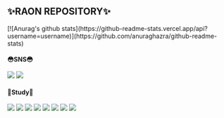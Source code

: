 <h2 align="left">✨RAON REPOSITORY✨ </h2>
<span align="left">
  <p>
      <https://github-readme-stats.vercel.app/api?username=Raon98&show_icons=true&theme=dracula alt="Raon98">
      [![Anurag's github stats](https://github-readme-stats.vercel.app/api?username=username)](https://github.com/anuraghazra/github-readme-stats)
  <h4 align="left">😳SNS😳</h4>
  <p>
  <a href="https://www.instagram.com/chexl_x/"><img src="https://img.shields.io/badge/instagram-FD65B0?style=flat-square&logo=instagram&logoColor=white"/></a>
  <a href="https://www.facebook.com/profile.php?id=100004633052437"><img src="https://img.shields.io/badge/facebook-1266FF?style=flat-    square&logo=facebook&logoColor=white"/></a>
  </p>
  <h4>👻Study👻</h4>
  
  <img src="https://img.shields.io/badge/VUE.JS-86E57F?style=flat-square&logo=VUE.JS&logoColor=white"/>
  <img src="https://img.shields.io/badge/JAVASCRIPT-FFE400?style=flat-square&logo=JAVASCRIPT&logoColor=white"/>
  <img src="https://img.shields.io/badge/HTML5-F15F5F?style=flat-square&logo=HTML5&logoColor=white"/>
  <img src="https://img.shields.io/badge/ORACLE-6799FF?style=flat-square&logo=ORACLE&logoColor=white"/>
  <img src="https://img.shields.io/badge/MYSQL-B2CCFF?style=flat-square&logo=MYSQL&logoColor=white"/>
  <img src="https://img.shields.io/badge/MYBATIS-8C8C8C?style=flat-square&logo=MYBATIS&logoColor=white"/>
  <img src="https://img.shields.io/badge/Firebase-FFCA28?style=flat-square&logo=firebase&logoColor=white"/>
  <img src="https://img.shields.io/badge/Andriod-1DDB16?style=flat-square&logo=ANDROID&logoColor=white"/>


  </p>
  </span>
